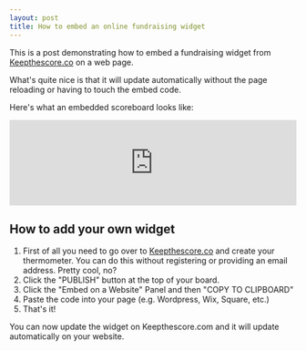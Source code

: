 ```yaml
---
layout: post
title: How to embed an online fundraising widget
---
```


This is a post demonstrating how to embed a fundraising widget from [Keepthescore.co](https://keepthescore.co) on a web page. 

What's quite nice is that it will update automatically without the page reloading or having to touch the embed code.

Here's what an embedded scoreboard looks like:

<iframe id="iframe-cxxxxlrqykthr" src="https://keepthescore.co/embed/cxxxxlrqykthr/" style="width:100%;border:none;"></iframe><script>window.onmessage = (e) => {if (e.data.hasOwnProperty("frameHeight"))    {document.getElementById("iframe-" + e.data.board_token).style.height = `${e.data.frameHeight +40}px`}}</script>

[//]: # (ADMIN LINK https://keepthescore.co/board/qpfltlvftrkxe/)

## How to add your own widget

1. First of all you need to go over to [Keepthescore.co](https://keepthescore.co/fundraising-thermometer/) and create your thermometer. You can do this without registering or providing an email address. Pretty cool, no?
2. Click the "PUBLISH" button at the top of your board.
3. Click the "Embed on a Website" Panel and then "COPY TO CLIPBOARD"
4. Paste the code into your page (e.g. Wordpress, Wix, Square, etc.)
5. That's it!

You can  now update the widget on Keepthescore.com and it will update automatically on your website.


